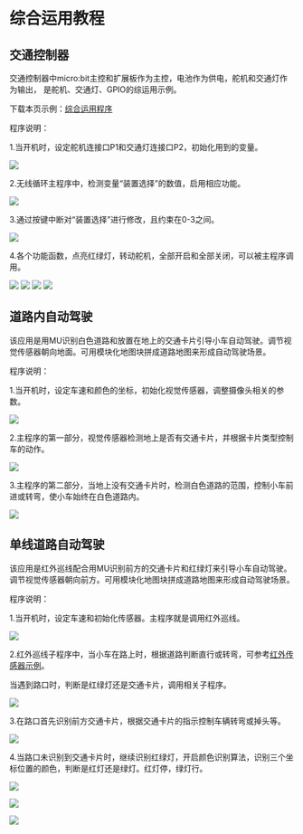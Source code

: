 # 综合运用教程

## 交通控制器

交通控制器中micro:bit主控和扩展板作为主控，电池作为供电，舵机和交通灯作为输出，
是舵机、交通灯、GPIO的综运用示例。

下载本页示例：[综合运用程序](https://github.com/mu-opensource/Morpx-docs/raw/master/SelfDriving/SelfDriving_MakeCode/sources/composite.zip)

程序说明：

1.当开机时，设定舵机连接口P1和交通灯连接口P2，初始化用到的变量。

![](./images/composite/trafficDeviceStart.jpg)

2.无线循环主程序中，检测变量“装置选择”的数值，启用相应功能。

![](./images/composite/trafficDeviceLoop.jpg)

3.通过按键中断对“装置选择”进行修改，且约束在0-3之间。

![](./images/composite/trafficDeviceInterrupt.jpg)

4.各个功能函数，点亮红绿灯，转动舵机，全部开启和全部关闭，可以被主程序调用。

![](./images/composite/trafficDeviceLight.jpg)
![](./images/composite/trafficDeviceServo.jpg)
![](./images/composite/trafficDeviceOpenAll.jpg)
![](./images/composite/trafficDeviceCloseAll.jpg)

## 道路内自动驾驶

该应用是用MU识别白色道路和放置在地上的交通卡片引导小车自动驾驶。调节视觉传感器朝向地面。可用模块化地图块拼成道路地图来形成自动驾驶场景。

程序说明：

1.当开机时，设定车速和颜色的坐标，初始化视觉传感器，调整摄像头相关的参数。

![](./images/composite/onRoadInit.jpg)

2.主程序的第一部分，视觉传感器检测地上是否有交通卡片，并根据卡片类型控制车的动作。

![](./images/composite/onRoadCard.jpg)

3.主程序的第二部分，当地上没有交通卡片时，检测白色道路的范围，控制小车前进或转弯，使小车始终在白色道路内。

![](./images/composite/onRoadColor.jpg)

## 单线道路自动驾驶

该应用是红外巡线配合用MU识别前方的交通卡片和红绿灯来引导小车自动驾驶。调节视觉传感器朝向前方。可用模块化地图块拼成道路地图来形成自动驾驶场景。

程序说明：

1.当开机时，设定车速和初始化传感器。主程序就是调用红外巡线。

![](./images/composite/singleLineInit.jpg)

2.红外巡线子程序中，当小车在路上时，根据道路判断直行或转弯，可参考[红外传感器示例](https://morpx-docs.readthedocs.io/zh_CN/latest/SelfDriving/SelfDriving_MakeCode/SelfDriving_MakeCode_sensor.html#id6)。

当遇到路口时，判断是红绿灯还是交通卡片，调用相关子程序。

![](./images/composite/singleLineLineFollow.jpg)

3.在路口首先识别前方交通卡片，根据交通卡片的指示控制车辆转弯或掉头等。

![](./images/composite/singleLineTrafficCard.jpg)

4.当路口未识别到交通卡片时，继续识别红绿灯，开启颜色识别算法，识别三个坐标位置的颜色，判断是红灯还是绿灯。红灯停，绿灯行。

![](./images/composite/singleLineTrafficLight.jpg)

![](./images/composite/singleLineRecognizeLight.jpg)

![](./images/composite/singleLinefindLine.jpg)
